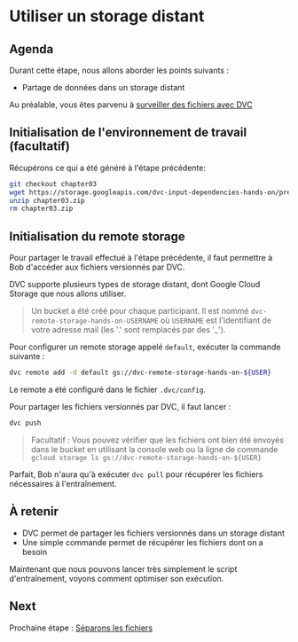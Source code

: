 # Utiliser un storage distant

## Agenda

Durant cette étape, nous allons aborder les points suivants :

* Partage de données dans un storage distant

Au préalable, vous êtes parvenu à [surveiller des fichiers avec DVC](02.track_files.md)

## Initialisation de l'environnement de travail (facultatif)

Récupérons ce qui a été généré à l'étape précédente:

```bash
git checkout chapter03
wget https://storage.googleapis.com/dvc-input-dependencies-hands-on/prerequisites/chapter03.zip
unzip chapter03.zip
rm chapter03.zip
```

## Initialisation du remote storage

Pour partager le travail effectué à l'étape précédente,
il faut permettre à Bob d'accéder aux fichiers versionnés par DVC.

DVC supporte plusieurs types de storage distant, dont Google Cloud Storage que nous allons utiliser.

> Un bucket a été créé pour chaque participant.
> Il est nommé `dvc-remote-storage-hands-on-USERNAME` où `USERNAME` est l'identifiant de votre adresse mail
> (les '.' sont remplacés par des '_').

Pour configurer un remote storage appelé `default`, exécuter la commande suivante :

```bash
dvc remote add -d default gs://dvc-remote-storage-hands-on-${USER}
```

Le remote a été configuré dans le fichier `.dvc/config`.

Pour partager les fichiers versionnés par DVC, il faut lancer :

```bash
dvc push
```

> Facultatif : Vous pouvez vérifier que les fichiers ont bien été envoyés dans le bucket en 
> utilisant la console web ou la ligne de commande
> `gcloud storage ls gs://dvc-remote-storage-hands-on-${USER}`

Parfait, Bob n'aura qu'à exécuter `dvc pull` pour récupérer les fichiers nécessaires à l'entraînement.

## À retenir

* DVC permet de partager les fichiers versionnés dans un storage distant
* Une simple commande permet de récupérer les fichiers dont on a besoin

Maintenant que nous pouvons lancer très simplement le script d'entraînement,
voyons comment optimiser son exécution.

## Next

Prochaine étape : [Séparons les fichiers](04.split-file.md)
